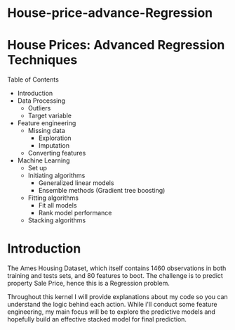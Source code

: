 # House-price-advance-Regression
# House Prices: Advanced Regression Techniques
Table of Contents

   * Introduction
   * Data Processing
       * Outliers
       * Target variable
   * Feature engineering
       * Missing data
         * Exploration
         * Imputation
       * Converting features
   * Machine Learning
       * Set up
       * Initiating algorithms
           * Generalized linear models
           * Ensemble methods (Gradient tree boosting)
       * Fitting algorithms
           * Fit all models
           * Rank model performance
       * Stacking algorithms

# Introduction
The Ames Housing Dataset, which itself contains 1460 observations in both training and tests sets, and 80 features to boot. The challenge is to predict property Sale Price, hence this is a Regression problem.

Throughout this kernel I will provide explanations about my code so you can understand the logic behind each action. While i'll conduct some feature engineering, my main focus will be to explore the predictive models and hopefully build an effective stacked model for final prediction.
